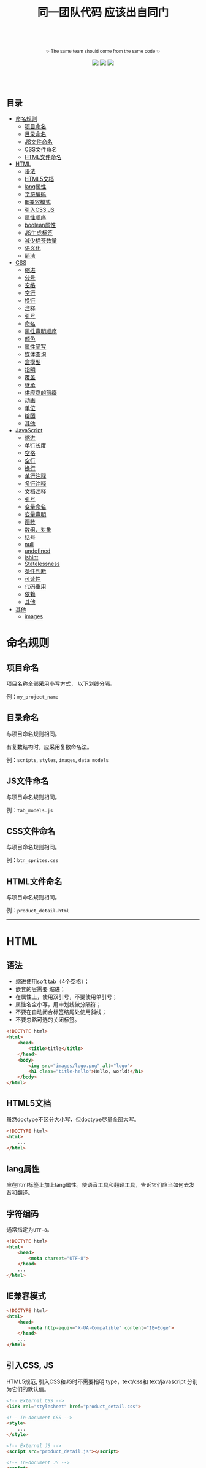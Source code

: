
<h1>
  <br>
  <br>
  <p align="center">同一团队代码 应该出自同门</p>
  </p>
</h1>
 <br>
 <br>
<p align="center"><sub>✨ The same team should come from the same code ✨</sub>
<p align="center">
    <img src="https://img.shields.io/badge/type-%E5%89%8D%E7%AB%AF%E8%A7%84%E8%8C%83-brightgreen.svg"> <img src="https://img.shields.io/badge/%20syntax-markdown-blue.svg"> <img src="https://camo.githubusercontent.com/c512ed89098b02dc3d34be79f906f12f8f68a51a/68747470733a2f2f696d672e736869656c64732e696f2f62616467652f6c616e67756167652d2545342542382541442545362539362538372d6666363962342e737667">
</p>
<br>
<br>


## 目录

* [命名规则](#命名规则)
  * [项目命名](#项目命名)
  * [目录命名](#目录命名)
  * [JS文件命名](#JS文件命名)
  * [CSS文件命名](#CSS文件命名)
  * [HTML文件命名](#HTML文件命名)
* [HTML](#HTML)
  * [语法](#语法)
  * [HTML5文档](#HTML5文档)
  * [lang属性](#lang属性)
  * [字符编码](#字符编码)
  * [IE兼容模式](#IE兼容模式)
  * [引入CSS,JS](#引入CSS,JS)
  * [属性顺序](#属性顺序)
  * [boolean属性](#boolean属性)
  * [JS生成标签](#JS生成标签)
  * [减少标签数量](#减少标签数量)
  * [语义化](#语义化)
  * [简洁](#简洁)
* [CSS](#CSS)
  * [缩进](#缩进)
  * [分号](#分号)
  * [空格](#空格)
  * [空行](#空行)
  * [换行](#换行)
  * [注释](#注释)
  * [引号](#引号)
  * [命名](#命名)
  * [属性声明顺序](#属性声明顺序)
  * [颜色](#颜色)
  * [属性简写](#属性简写)
  * [媒体查询](#媒体查询)
  * [盒模型](#盒模型)
  * [指明](#指明)
  * [覆盖](#覆盖)
  * [继承](#继承)
  * [供应商的前缀](#供应商的前缀)
  * [动画](#动画)
  * [单位](#单位)
  * [绘图](#绘图)
  * [其他](#其他)
* [JavaScript](#JavaScript)
  * [缩进](#缩进)
  * [单行长度](#单行长度)
  * [空格](#空格)
  * [空行](#空行)
  * [换行](#换行)
  * [单行注释](#单行注释)
  * [多行注释](#多行注释)
  * [文档注释](#文档注释)
  * [引号](#引号)
  * [变量命名](#变量命名)
  * [变量声明](#变量声明)
  * [函数](#函数)
  * [数组、对象](#数组、对象)
  * [括号](#括号)
  * [null](#null)
  * [undefined](#undefined)
  * [jshint](#jshint)
  * [Statelessness](#Statelessness)
  * [条件判断](#条件判断)
  * [可读性](#可读性)
  * [代码重用](#代码重用)
  * [依赖](#依赖)
  * [其他](#其他)
* [其他](#其他)
  * [images](#images)





# 命名规则 

## 项目命名

项目名称全部采用小写方式， 以下划线分隔。

例：`my_project_name`

## 目录命名
与项目命名规则相同。

有复数结构时，应采用复数命名法。

例：`scripts`, `styles`, `images`, `data_models`

## JS文件命名

与项目命名规则相同。

例：`tab_models.js`

## CSS文件命名

与项目命名规则相同。

例：`btn_sprites.css`

## HTML文件命名

与项目命名规则相同。

例：`product_detail.html`

---


# HTML

## 语法

* 缩进使用soft tab（4个空格）；
* 嵌套的层需要 缩进；
* 在属性上，使用双引号，不要使用单引号；
* 属性名全小写，用中划线做分隔符；
* 不要在自动闭合标签结尾处使用斜线；
* 不要忽略可选的关闭标签。

```html
<!DOCTYPE html>
<html>
    <head>
        <title>title</title>
    </head>
    <body>
        <img src="images/logo.png" alt="logo">
        <h1 class="title-hello">Hello, world!</h1>
    </body>
</html>
```

## HTML5文档

虽然doctype不区分大小写，但doctype尽量全部大写。

```html
<!DOCTYPE html>
<html>
    ...
</html>
```

## lang属性

应在html标签上加上lang属性。使语音工具和翻译工具，告诉它们应当如何去发音和翻译。

## 字符编码

通常指定为`UTF-8`。

```html
<!DOCTYPE html>
<html>
    <head>
        <meta charset="UTF-8">
    </head>
    ...
</html>
```

## IE兼容模式
```html
<!DOCTYPE html>
<html>
    <head>
        <meta http-equiv="X-UA-Compatible" content="IE=Edge">
    </head>
    ...
</html>
```

## 引入CSS, JS

HTML5规范, 引入CSS和JS时不需要指明 type，text/css和 text/javascript 分别为它们的默认值。

```html
<!-- External CSS -->
<link rel="stylesheet" href="product_detail.css">

<!-- In-document CSS -->
<style>
    ...
</style>

<!-- External JS -->
<script src="product_detail.js"></script>

<!-- In-document JS -->
<script>
    ...
</script>
```

## 属性顺序

* class
* id
* name
* data-*
* src, for, type, href, value , max-length, max, min, pattern
* placeholder, title, alt
* aria-*, role
* required, readonly, disabled

class最为常用，应处在第一位；

id更加具体且应该尽量少使用，把它放在第二位。

```html
<a class="..." id="..." data-modal="toggle" href="#">Example link</a>

<input class="form-control" type="text">

<img src="..." alt="...">
```

## boolean属性

boolean属性的存在表示取值为true，不存在则表示取值为false。

```html
<input type="text" disabled>

<input type="checkbox" value="1" checked>

<select>
    <option value="1" selected>1</option>
</select>
```

## JS生成标签

在JS文件中生成标签让内容变得更难查找，更难编辑，性能更差。应该尽量避免这种情况的出现。

## 减少标签数量

在编写HTML代码时，需要尽量避免多余的父节点；

```html
<!-- Not well -->
<span class="avatar">
    <img src="...">
</span>

<!-- Better -->
<img class="avatar" src="...">
```

## 语义化

请确保正确使用语义化的标签，错误的用法甚至不如保守的用法。

```html
<!-- bad -->
<h1>
  <figure>
    <img alt=Company src=logo.png>
  </figure>
</h1>

<!-- good -->
<h1>
  <img alt=Company src=logo.png>
</h1>
```

## 简洁

确保代码简洁性，不要再采用XHTML的旧做法。

```html
<!-- bad -->
<!doctype html>
<html lang=en>
  <head>
    <meta http-equiv=Content-Type content="text/html; charset=utf-8" />
    <title>Contact</title>
    <link rel=stylesheet href=style.css type=text/css />
  </head>
  <body>
    <h1>Contact me</h1>
    <label>
      Email address:
      <input type=email placeholder=you@email.com required=required />
    </label>
    <script src=main.js type=text/javascript></script>
  </body>
</html>

<!-- good -->
<!doctype html>
<html lang=en>
  <meta charset=utf-8>
  <title>Contact</title>
  <link rel=stylesheet href=style.css>

  <h1>Contact me</h1>
  <label>
    Email address:
    <input type=email placeholder=you@email.com required>
  </label>
  <script src=main.js></script>
</html>
```

# CSS

## 缩进

使用soft tab（4个空格）。

```css
.element {
    position: absolute;
    top: 10px;
    left: 10px;

    border-radius: 10px;
    width: 50px;
    height: 50px;
}
```

## 分号

每个属性声明末尾都要加分号，不能漏写分号。

```css
/* bad */
div {
  color: red
}

/* good */
div {
  color: red;
}
```

## 空格

以下几种情况不需要空格：

* 属性名后
* 多个规则的分隔符','前
* !important '!'后
* 属性值中'('后和')'前
* 行末不要有多余的空格

以下几种情况需要空格：

* 属性值前
* 选择器'>', '+', '~'前后
* '{'前
* !important '!'前
* @else 前后
* 属性值中的','后
* 注释'/'后和'/'前

```css
/* bad */
.element {
    color :red! important;
    background-color: rgba(0,0,0,.5);
}

/* good */
.element {
    color: red !important;
    background-color: rgba(0, 0, 0, .5);
}

/* bad */
.element ,
.dialog{
    ...
}

/* good */
.element,
.dialog {

}

/* bad */
.element>.dialog{
    ...
}

/* good */
.element > .dialog{
    ...
}

/* bad */
.element{
    ...
}

/* good */
.element {
    ...
}

/* bad */
@if{
    ...
}@else{
    ...
}

/* good */
@if {
    ...
} @else {
    ...
}
```

## 空行

以下几种情况需要空行：

* 文件最后保留一个空行
* '}'后最好跟一个空行，包括scss中嵌套的规则
* 属性之间需要适当的空行，具体见属性声明顺序

```scss
/* bad */
.element {
    ...
}
.dialog {
    color: red;
    &:after {
        ...
    }
}

/* good */
.element {
    ...
}

.dialog {
    color: red;

    &:after {
        ...
    }
}
```

## 换行

以下几种情况不需要换行：

* '{'前

以下几种情况需要换行：

* '{'后和'}'前
* 每个属性独占一行
* 多个规则的分隔符','后

```scss
/* bad */
.element
{color: red; background-color: black;}

/* good */
.element {
    color: red;
    background-color: black;
}

/* bad */
.element, .dialog {
    ...
}

/* good */
.element,
.dialog {
    ...
}
```

## 注释

注释统一用'/* */'（scss中也不要用'//'），具体参照右边的写法；

缩进与下一行代码保持一致；

可位于一个代码行的末尾，与代码间隔一个空格。

```scss
/* Modal header */
.modal-header {
    ...
}

/*
 * Modal header
 */
.modal-header {
    ...
}

.modal-header {
    /* 50px */
    width: 50px;

    color: red; /* color red */
}
```

## 引号

最外层统一使用双引号；

url的内容要用引号；

属性选择器中的属性值需要引号。

```css
.element:after {
    content: "";
    background-image: url("logo.png");
}

li[data-type="single"] {
    ...
}
```

## 命名

* 类名使用小写字母，以中划线分隔
* id采用驼峰式命名
* scss中的变量、函数、混合、placeholder采用驼峰式命名

```scss
/* class */
.element-content {
    ...
}

/* id */
#myDialog {
    ...
}

/* 变量 */
$colorBlack: #000;

/* 函数 */
@function pxToRem($px) {
    ...
}

/* 混合 */
@mixin centerBlock {
    ...
}

/* placeholder */
%myDialog {
    ...
}
```

## 属性声明顺序

相关的属性声明按右边的顺序做分组处理，组之间需要有一个空行。

```css
.declaration-order {
    display: block;
    float: right;

    position: absolute;
    top: 0;
    right: 0;
    bottom: 0;
    left: 0;
    z-index: 100;

    border: 1px solid #e5e5e5;
    border-radius: 3px;
    width: 100px;
    height: 100px;

    font: normal 13px "Helvetica Neue", sans-serif;
    line-height: 1.5;
    text-align: center;

    color: #333;
    background-color: #f5f5f5;

    opacity: 1;
}
```

## 颜色

颜色16进制用小写字母；

颜色16进制尽量用简写。

```css
/* bad */
.element {
    color: #ABCDEF;
    background-color: #001122;
}

/* good */
.element {
    color: #abcdef;
    background-color: #012;
}
```

## 属性简写

属性简写需要你非常清楚属性值的正确顺序，而且在大多数情况下并不需要设置属性简写中包含的所有值，所以建议尽量分开声明会更加清晰；

margin 和 padding 相反，需要使用简写；

常见的属性简写包括：

* font
* background
* transition
* animation

```css
/* bad */
.element {
    transition: opacity 1s linear 2s;
}

/* good */
.element {
    transition-delay: 2s;
    transition-timing-function: linear;
    transition-duration: 1s;
    transition-property: opacity;
}
```

## 媒体查询

尽量将媒体查询的规则靠近与他们相关的规则，不要将他们一起放到一个独立的样式文件中，或者丢在文档的最底部，这样做只会让大家以后更容易忘记他们。

```css
.element {
    ...
}

.element-avatar{
    ...
}

@media (min-width: 480px) {
    .element {
        ...
    }

    .element-avatar {
        ...
    }
}
```

## 盒模型

整个文档的盒模型应该要相同，最好使用global * { box-sizing: border-box; }定义。不要修改某个元素的盒模型。

```css
/* bad */
div {
  width: 100%;
  padding: 10px;
  box-sizing: border-box;
}

/* good */
div {
  padding: 10px;
}
```

## 指明

不要让代码难于重写，让选择器更精确，减少ID、避免使用`!important`

```css
/* bad */
.bar {
  color: green !important;
}
.foo {
  color: red;
}

/* good */
.foo.bar {
  color: green;
}
.foo {
  color: red;
}
```

## 覆盖

覆盖样式会使维护和调试更困难，所以要尽量避免。
```css
/* bad */
li {
  visibility: hidden;
}
li:first-child {
  visibility: visible;
}

/* good */
li + li {
  visibility: hidden;
}
```

## 继承
不要把可继承的样式重复声明：
```css
/* bad */
div h1, div p {
  text-shadow: 0 1px 0 #fff;
}

/* good */
div {
  text-shadow: 0 1px 0 #fff;
}
```

## 供应商的前缀

砍掉过时的供应商前缀。必须使用时，需要放在标准属性前：

```css
/* bad */
div {
  transform: scale(2);
  -webkit-transform: scale(2);
  -moz-transform: scale(2);
  -ms-transform: scale(2);
  transition: 1s;
  -webkit-transition: 1s;
  -moz-transition: 1s;
  -ms-transition: 1s;
}

/* good */
div {
  -webkit-transform: scale(2);
  transform: scale(2);
  transition: 1s;
}
```

## 动画

除了变形和改变透明度用animation，其他尽量使用transition。

```css
/* bad */
div:hover {
  animation: move 1s forwards;
}
@keyframes move {
  100% {
    margin-left: 100px;
  }
}

/* good */
div:hover {
  transition: 1s;
  transform: translateX(100px);
}
```

## 单位

可以不用单位时就不用。建议用rem。时间单位用s比ms好。

```css
/* bad */
div {
  margin: 0px;
  font-size: .9em;
  line-height: 22px;
  transition: 500ms;
}

/* good */
div {
  margin: 0;
  font-size: .9rem;
  line-height: 1.5;
  transition: .5s;
}
```

## 绘图

减少HTTPS请求，尽量用CSS绘图替代图片：

```css
/* bad */
div::before {
  content: url(white-circle.svg);
}

/* good */
div::before {
  content: "";
  display: block;
  width: 20px;
  height: 20px;
  border-radius: 50%;
  background: #fff;
}
```

## 其他

* 不允许有空的规则；

* 元素选择器用小写字母；

* 去掉小数点前面的0；

* 去掉数字中不必要的小数点和末尾的0；

* 属性值'0'后面不要加单位；

* 同个属性不同前缀的写法需要在垂直方向保持对齐，具体参照右边的写法；

* 无前缀的标准属性应该写在有前缀的属性后面；

* 不要在同个规则里出现重复的属性，如果重复的属性是连续的则没关系；

* 不要在一个文件里出现两个相同的规则；

* 用 border: 0; 代替 border: none;；

* 选择器不要超过4层（在scss中如果超过4层应该考虑用嵌套的方式来写）；

* 发布的代码中不要有 @import；

* 尽量少用'*'选择器。

```css
/* bad */
.element {
}

/* bad */
LI {
    ...
}

/* good */
li {
    ...
}

/* bad */
.element {
    color: rgba(0, 0, 0, 0.5);
}

/* good */
.element {
    color: rgba(0, 0, 0, .5);
}

/* bad */
.element {
    width: 50.0px;
}

/* good */
.element {
    width: 50px;
}

/* bad */
.element {
    width: 0px;
}

/* good */
.element {
    width: 0;
}

/* bad */
.element {
    border-radius: 3px;
    -webkit-border-radius: 3px;
    -moz-border-radius: 3px;

    background: linear-gradient(to bottom, #fff 0, #eee 100%);
    background: -webkit-linear-gradient(top, #fff 0, #eee 100%);
    background: -moz-linear-gradient(top, #fff 0, #eee 100%);
}

/* good */
.element {
    -webkit-border-radius: 3px;
       -moz-border-radius: 3px;
            border-radius: 3px;

    background: -webkit-linear-gradient(top, #fff 0, #eee 100%);
    background:    -moz-linear-gradient(top, #fff 0, #eee 100%);
    background:         linear-gradient(to bottom, #fff 0, #eee 100%);
}

/* bad */
.element {
    color: rgb(0, 0, 0);
    width: 50px;
    color: rgba(0, 0, 0, .5);
}

/* good */
.element {
    color: rgb(0, 0, 0);
    color: rgba(0, 0, 0, .5);
}
```

# JavaScript

## 缩进

使用soft tab（4个空格）。

```js
var x = 1,
    y = 1;

if (x < y) {
    x += 10;
} else {
    x += 1;
}
```

## 单行长度

不要超过80，但如果编辑器开启word wrap可以不考虑单行长度。

## 分号

以下几种情况后需加分号：

* 变量声明
* 表达式
* return
* throw
* break
* continue
* do-while

```js
/* var declaration */
var x = 1;

/* expression statement */
x++;

/* do-while */
do {
    x++;
} while (x < 10);
```

## 空格

以下几种情况不需要空格：

* 对象的属性名后
* 前缀一元运算符后
* 后缀一元运算符前
* 函数调用括号前
* 无论是函数声明还是函数表达式，'('前不要空格
* 数组的'['后和']'前
* 对象的'{'后和'}'前
* 运算符'('后和')'前

以下几种情况需要空格：

* 二元运算符前后
* 三元运算符'?:'前后
* 代码块'{'前
* 下列关键字前：else, while, catch, finally
* 下列关键字后：if, else, for, while, do, switch, case, try,catch, finally, with, return, typeof
* 单行注释'//'后（若单行注释和代码同行，则'//'前也需要），多行注释'*'后
* 对象的属性值前
* for循环，分号后留有一个空格，前置条件如果有多个，逗号后留一个空格
* 无论是函数声明还是函数表达式，'{'前一定要有空格
* 函数的参数之间

```js
// bad
var a = {
    b :1
};

// good
var a = {
    b: 1
};

// bad
++ x;
y ++;
z = x?1:2;

// good
++x;
y++;
z = x ? 1 : 2;

// bad
var a = [ 1, 2 ];

// good
var a = [1, 2];

// bad
var a = ( 1+2 )*3;

// good
var a = (1 + 2) * 3;

// no space before '(', one space before '{', one space between function parameters
var doSomething = function(a, b, c) {
    // do something
};

// no space before '('
doSomething(item);

// bad
for(i=0;i<6;i++){
    x++;
}

// good
for (i = 0; i < 6; i++) {
    x++;
}
```

## 空行

以下几种情况需要空行：

* 变量声明后（当变量声明在代码块的最后一行时，则无需空行）
* 注释前（当注释在代码块的第一行时，则无需空行）
* 代码块后（在函数调用、数组、对象中则无需空行）
* 文件最后保留一个空行

```js
// need blank line after variable declaration
var x = 1;

// not need blank line when variable declaration is last expression in the current block
if (x >= 1) {
    var y = x + 1;
}

var a = 2;

// need blank line before line comment
a++;

function b() {
    // not need blank line when comment is first line of block
    return a;
}

// need blank line after blocks
for (var i = 0; i < 2; i++) {
    if (true) {
        return false;
    }

    continue;
}

var obj = {
    foo: function() {
        return 1;
    },

    bar: function() {
        return 2;
    }
};

// not need blank line when in argument list, array, object
func(
    2,
    function() {
        a++;
    },
    3
);

var foo = [
    2,
    function() {
        a++;
    },
    3
];

var foo = {
    a: 2,
    b: function() {
        a++;
    },
    c: 3
};
```

## 换行

换行的地方，行末必须有','或者运算符；

以下几种情况不需要换行：

* 下列关键字后：else, catch, finally
* 代码块'{'前

以下几种情况需要换行：

* 代码块'{'后和'}'前
* 变量赋值后

```js
// bad
var a = {
    b: 1
    , c: 2
};

x = y
    ? 1 : 2;

// good
var a = {
    b: 1,
    c: 2
};

x = y ? 1 : 2;
x = y ?
    1 : 2;

// no need line break with 'else', 'catch', 'finally'
if (condition) {
    ...
} else {
    ...
}

try {
    ...
} catch (e) {
    ...
} finally {
    ...
}

// bad
function test()
{
    ...
}

// good
function test() {
    ...
}

// bad
var a, foo = 7, b,
    c, bar = 8;

// good
var a,
    foo = 7,
    b, c, bar = 8;
```

## 单行注释

双斜线后，必须跟一个空格；

缩进与下一行代码保持一致；

可位于一个代码行的末尾，与代码间隔一个空格。

```js
if (condition) {
    // if you made it here, then all security checks passed
    allowed();
}

var zhangsan = 'zhangsan'; // one space after code
```

## 多行注释

最少三行, '*'后跟一个空格，具体参照右边的写法；

建议在以下情况下使用：

* 难于理解的代码段
* 可能存在错误的代码段
* 浏览器特殊的HACK代码
* 业务逻辑强相关的代码

```js
/*
 * one space after '*'
 */
var x = 1;
```

## 文档注释

各类标签@param, @method等请参考[usejsdoc](http://usejsdoc.org/)和[JSDoc Guide](http://yuri4ever.github.io/jsdoc/)；

建议在以下情况下使用：

* 所有常量
* 所有函数
* 所有类

```js
/**
 * @func
 * @desc 一个带参数的函数
 * @param {string} a - 参数a
 * @param {number} b=1 - 参数b默认值为1
 * @param {string} c=1 - 参数c有两种支持的取值</br>1—表示x</br>2—表示xx
 * @param {object} d - 参数d为一个对象
 * @param {string} d.e - 参数d的e属性
 * @param {string} d.f - 参数d的f属性
 * @param {object[]} g - 参数g为一个对象数组
 * @param {string} g.h - 参数g数组中一项的h属性
 * @param {string} g.i - 参数g数组中一项的i属性
 * @param {string} [j] - 参数j是一个可选参数
 */
function foo(a, b, c, d, g, j) {
    ...
}
```
## 引号

最外层统一使用单引号。

```js
// bad
var x = "test";

// good
var y = 'foo',
    z = '<div id="test"></div>';
```

## 变量命名

* 标准变量采用驼峰式命名（除了对象的属性外，主要是考虑到cgi返回的数据）
* 'ID'在变量名中全大写
* 'URL'在变量名中全大写
* 'Android'在变量名中大写第一个字母
* 'iOS'在变量名中小写第一个，大写后两个字母
* 常量全大写，用下划线连接
* 构造函数，大写第一个字母
* jquery对象必须以'$'开头命名

```js
var thisIsMyName;

var goodID;

var reportURL;

var AndroidVersion;

var iOSVersion;

var MAX_COUNT = 10;

function Person(name) {
    this.name = name;
}

// bad
var body = $('body');

// good
var $body = $('body');
```


## 变量声明

一个函数作用域中所有的变量声明尽量提到函数首部，用一个var声明，不允许出现两个连续的var声明。

```js
function doSomethingWithItems(items) {
    // use one var
    var value = 10,
        result = value + 10,
        i,
        len;

    for (i = 0, len = items.length; i < len; i++) {
        result += 10;
    }
}
```

## 函数

* 无论是函数声明还是函数表达式，'('前不要空格，但'{'前一定要有空格；

* 函数调用括号前不需要空格；

* 立即执行函数外必须包一层括号；

* 不要给inline function命名；

* 参数之间用', '分隔，注意逗号后有一个空格。

```js
// no space before '(', but one space before'{'
var doSomething = function(item) {
    // do something
};

function doSomething(item) {
    // do something
}

// bad
doSomething (item);

// good
doSomething(item);

// requires parentheses around immediately invoked function expressions
(function() {
    return 1;
})();

// bad
[1, 2].forEach(function x() {
    ...
});

// good
[1, 2].forEach(function() {
    ...
});

// bad
var a = [1, 2, function a() {
    ...
}];

// good
var a = [1, 2, function() {
    ...
}];

// use ', ' between function parameters
var doSomething = function(a, b, c) {
    // do something
};
```

## 数组、对象

* 对象属性名不需要加引号；

* 对象以缩进的形式书写，不要写在一行；

* 数组、对象最后不要有逗号。

```js
// bad
var a = {
    'b': 1
};

var a = {b: 1};

var a = {
    b: 1,
    c: 2,
};

// good
var a = {
    b: 1,
    c: 2
};
```

## 括号

下列关键字后必须有大括号（即使代码块的内容只有一行）：if, else,for, while, do, switch, try, catch, finally, with。

```js
// bad
if (condition)
    doSomething();

// good
if (condition) {
    doSomething();
}
```

## null

适用场景：

* 初始化一个将来可能被赋值为对象的变量
* 与已经初始化的变量做比较
* 作为一个参数为对象的函数的调用传参
* 作为一个返回对象的函数的返回值
不适用场景：

* 不要用null来判断函数调用时有无传参
* 不要与未初始化的变量做比较

```js
// bad
function test(a, b) {
    if (b === null) {
        // not mean b is not supply
        ...
    }
}

var a;

if (a === null) {
    ...
}

// good
var a = null;

if (a === null) {
    ...
}
```


## undefined

永远不要直接使用undefined进行变量判断；

使用typeof和字符串'undefined'对变量进行判断。

```js
// bad
if (person === undefined) {
    ...
}

// good
if (typeof person === 'undefined') {
    ...
}
```


## jshint

* 用'===', '!=='代替'==', '!='；

* for-in里一定要有hasOwnProperty的判断；

* 不要在内置对象的原型上添加方法，如Array, Date；

* 不要在内层作用域的代码里声明了变量，之后却访问到了外层作用域的同名变量；

* 变量不要先使用后声明；

* 不要在一句代码中单单使用构造函数，记得将其赋值给某个变量；

* 不要在同个作用域下声明同名变量；

* 不要在一些不需要的地方加括号，例：delete(a.b)；

* 不要使用未声明的变量（全局变量需要加到.jshintrc文件的globals属性里面）；

* 不要声明了变量却不使用；

* 不要在应该做比较的地方做赋值；

* debugger不要出现在提交的代码里；

* 数组中不要存在空元素；

* 不要在循环内部声明函数；

* 不要像这样使用构造函数，例：new function () { ... }, new Object；

```js
// bad
if (a == 1) {
    a++;
}

// good
if (a === 1) {
    a++;
}

// good
for (key in obj) {
    if (obj.hasOwnProperty(key)) {
        // be sure that obj[key] belongs to the object and was not inherited
        console.log(obj[key]);
    }
}

// bad
Array.prototype.count = function(value) {
    return 4;
};

// bad
var x = 1;

function test() {
    if (true) {
        var x = 0;
    }

    x += 1;
}

// bad
function test() {
    console.log(x);

    var x = 1;
}

// bad
new Person();

// good
var person = new Person();

// bad
delete(obj.attr);

// good
delete obj.attr;

// bad
if (a = 10) {
    a++;
}

// bad
var a = [1, , , 2, 3];

// bad
var nums = [];

for (var i = 0; i < 10; i++) {
    (function(i) {
        nums[i] = function(j) {
            return i + j;
        };
    }(i));
}

// bad
var singleton = new function() {
    var privateVar;

    this.publicMethod = function() {
        privateVar = 1;
    };

    this.publicMethod2 = function() {
        privateVar = 2;
    };
};
```

## Statelessness

尽量保持代码功能简单化，每个方法都对其他其他代码没有负影响。不使用外部数据。返回一个新对象而不是覆盖原有的对象。

```js
// bad
const merge = (target, ...sources) => Object.assign(target, ...sources);
merge({ foo: "foo" }, { bar: "bar" }); // => { foo: "foo", bar: "bar" }

// good
const merge = (...sources) => Object.assign({}, ...sources);
merge({ foo: "foo" }, { bar: "bar" }); // => { foo: "foo", bar: "bar" }
```

## 条件判断

用多个if，优于 if 、else if、else 和switch。

```js
// bad
var grade;
if (result < 50)
  grade = "bad";
else if (result < 90)
  grade = "good";
else
  grade = "excellent";

// good
const grade = (() => {
  if (result < 50)
    return "bad";
  if (result < 90)
    return "good";
  return "excellent";
})();
```

## 可读性

不要使用自以为是的技巧：

```js
// bad
foo || doSomething();

// good
if (!foo) doSomething();

// bad
void function() { /* IIFE */ }();

// good
(function() { /* IIFE */ }());

// bad
const n = ~~3.14;

// good
const n = Math.floor(3.14);
```

## 代码重用

对写些小型、组件化、可重用的方法。

```js
// bad
arr[arr.length - 1];

// good
const first = arr => arr[0];
const last = arr => first(arr.slice(-1));
last(arr);

// bad
const product = (a, b) => a * b;
const triple = n => n * 3;

// good
const product = (a, b) => a * b;
const triple = product.bind(null, 3);
```

## 依赖

减少第三方库的使用。当你无法完成某项工作时可以使用，但不要为了一些能自己实现的小功能就加载一个很大的库。

```js
// bad
var _ = require("underscore");
_.compact(["foo", 0]));
_.unique(["foo", "foo"]);
_.union(["foo"], ["bar"], ["foo"]);

// good
const compact = arr => arr.filter(el => el);
const unique = arr => [...Set(arr)];
const union = (...arr) => unique([].concat(...arr));

compact(["foo", 0]);
unique(["foo", "foo"]);
union(["foo"], ["bar"], ["foo"]);
```


## 其他

* 不要混用tab和space；

* 不要在一处使用多个tab或space；

* 换行符统一用'LF'；

* 对上下文this的引用只能使用'_this', 'that', 'self'其中一个来命名；

* 行尾不要有空白字符；

* switch的falling through和no default的情况一定要有注释特别说明；

* 不允许有空的代码块。

```js
// bad
var a   = 1;

function Person() {
    // bad
    var me = this;

    // good
    var _this = this;

    // good
    var that = this;

    // good
    var self = this;
}

// good
switch (condition) {
    case 1:
    case 2:
        ...
        break;
    case 3:
        ...
    // why fall through
    case 4
        ...
        break;
    // why no default
}

// bad with empty block
if (condition) {

}
```

# 其他

## images

所有用到的images应该根据页面放置在不同文件夹下

例：`product_detail.css` > `images/product_detail`

所有html内引用的占位图片统一放置在对应的`temp`文件夹内

例：`product_detail.html` > `images/product_detail/temp`

